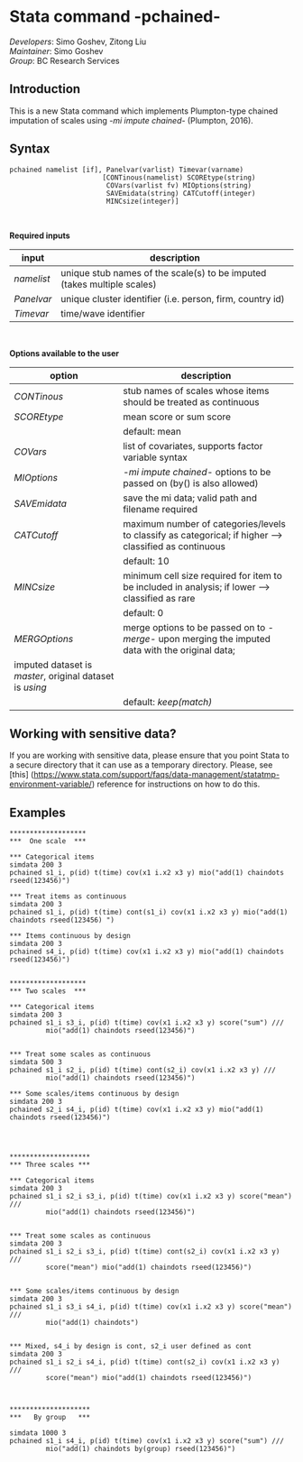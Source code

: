 Stata command -pchained-
===

*Developers*: Simo Goshev, Zitong Liu   
*Maintainer*: Simo Goshev  
*Group*: BC Research Services


Introduction
---

This is a new Stata command which implements Plumpton-type 
chained imputation of scales using *-mi impute chained-* (Plumpton, 2016).


Syntax
---

```
pchained namelist [if], Panelvar(varlist) Timevar(varname)
					   [CONTinous(namelist) SCOREtype(string)
					    COVars(varlist fv) MIOptions(string) 
					    SAVEmidata(string) CATCutoff(integer)
					    MINCsize(integer)]
```
<br>

**Required inputs**


| input       | description            |
|-------------|------------------------|
| *namelist*  | unique stub names of the scale(s) to be imputed (takes multiple scales) |
| *Panelvar*  | unique cluster identifier (i.e. person, firm, country id) |
| *Timevar*   | time/wave identifier |

<br>

**Options available to the user**


| option         | description            |
|----------------|------------------------|
| *CONTinous*    | stub names of scales whose items should be treated as continuous |
| *SCOREtype*    | mean score or sum score |
|                | default: mean
| *COVars*       | list of covariates, supports factor variable syntax  |
| *MIOptions*    | *-mi impute chained-* options to be passed on (by() is also allowed) |
| *SAVEmidata*   | save the mi data; valid path and filename required|
| *CATCutoff*    | maximum number of categories/levels to classify as categorical; if higher --> classified as continuous |
|                | default: 10 |
| *MINCsize*     | minimum cell size required for item to be included in analysis; if lower --> classified as rare |
|                | default: 0 |
| *MERGOptions*  | merge options to be passed on to *-merge-* upon merging the imputed data with the original data;   
                   imputed dataset is *master*, original dataset is *using* |
|                | default: *keep(match)* |



Working with sensitive data?
---

If you are working with sensitive data, please ensure that you point Stata to a secure
directory that it can use as a temporary directory. Please, see [this] 
(https://www.stata.com/support/faqs/data-management/statatmp-environment-variable/) reference for 
instructions on how to do this.


Examples
---

```
*******************
***  One scale  ***

*** Categorical items
simdata 200 3
pchained s1_i, p(id) t(time) cov(x1 i.x2 x3 y) mio("add(1) chaindots rseed(123456)")

*** Treat items as continuous
simdata 200 3
pchained s1_i, p(id) t(time) cont(s1_i) cov(x1 i.x2 x3 y) mio("add(1) chaindots rseed(123456) ")

*** Items continuous by design
simdata 200 3
pchained s4_i, p(id) t(time) cov(x1 i.x2 x3 y) mio("add(1) chaindots rseed(123456)")


*******************
*** Two scales  ***

*** Categorical items
simdata 200 3
pchained s1_i s3_i, p(id) t(time) cov(x1 i.x2 x3 y) score("sum") ///
         mio("add(1) chaindots rseed(123456)")


*** Treat some scales as continuous
simdata 500 3
pchained s1_i s2_i, p(id) t(time) cont(s2_i) cov(x1 i.x2 x3 y) /// 
         mio("add(1) chaindots rseed(123456)")

*** Some scales/items continuous by design
simdata 200 3
pchained s2_i s4_i, p(id) t(time) cov(x1 i.x2 x3 y) mio("add(1) chaindots rseed(123456)")




********************
*** Three scales ***

*** Categorical items
simdata 200 3
pchained s1_i s2_i s3_i, p(id) t(time) cov(x1 i.x2 x3 y) score("mean") ///
         mio("add(1) chaindots rseed(123456)")


*** Treat some scales as continuous
simdata 200 3
pchained s1_i s2_i s3_i, p(id) t(time) cont(s2_i) cov(x1 i.x2 x3 y) /// 
         score("mean") mio("add(1) chaindots rseed(123456)")


*** Some scales/items continuous by design
simdata 200 3
pchained s1_i s3_i s4_i, p(id) t(time) cov(x1 i.x2 x3 y) score("mean") /// 
         mio("add(1) chaindots")


*** Mixed, s4_i by design is cont, s2_i user defined as cont
simdata 200 3
pchained s1_i s2_i s4_i, p(id) t(time) cont(s2_i) cov(x1 i.x2 x3 y) ///
         score("mean") mio("add(1) chaindots rseed(123456)")



********************
***   By group   ***

simdata 1000 3
pchained s1_i s4_i, p(id) t(time) cov(x1 i.x2 x3 y) score("sum") ///
         mio("add(1) chaindots by(group) rseed(123456)")
```









